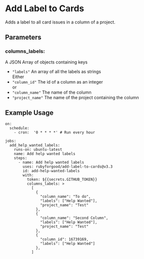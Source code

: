 # Add Label to Cards

Adds a label to all card issues in a column of a project.

## Parameters
### columns_labels:  
A JSON Array of objects containing keys
 - `"labels"` An array of all the labels as strings  
 Either  
 - `"column_id"` The id of a column as an integer  
 or
 - `"column_name"` The name of the column
 - `"project_name"` The name of the project containing the column

## Example Usage
```
on:
  schedule:
    - cron:  '0 * * * *' # Run every hour

jobs:
  add_help_wanted_labels:
    runs-on: ubuntu-latest
    name: Add help wanted labels
    steps:
      - name: Add help wanted labels
        uses: rubyforgood/add-label-to-cards@v3.3
        id: add-help-wanted-labels
        with:
          token: ${{secrets.GITHUB_TOKEN}}
          columns_labels: >
            [
              {
                "column_name": "To do",
                "labels": ["Help Wanted"],
                "project_name": "Test"
              },
              {
                "column_name": "Second Column",
                "labels": ["Help Wanted"],
                "project_name": "Test"
              },
              {
                "column_id": 16739169,
                "labels": ["Help Wanted"]
              },
            ]
```
